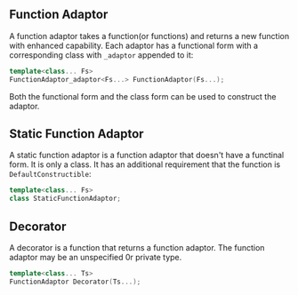 Function Adaptor
----------------

A function adaptor takes a function(or functions) and returns a new function with enhanced capability. Each adaptor has a functional form with a corresponding class with `_adaptor` appended to it:

```cpp
template<class... Fs>
FunctionAdaptor_adaptor<Fs...> FunctionAdaptor(Fs...);
```

Both the functional form and the class form can be used to construct the adaptor.

Static Function Adaptor
-----------------------

A static function adaptor is a function adaptor that doesn't have a functinal form. It is only a class. It has an additional requirement that the function is `DefaultConstructible`:

```cpp
template<class... Fs>
class StaticFunctionAdaptor;
```

Decorator
---------

A decorator is a function that returns a function adaptor. The function adaptor may be an unspecified 0r private type.

```cpp
template<class... Ts>
FunctionAdaptor Decorator(Ts...);
```
